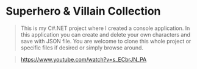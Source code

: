 # Superhero & Villain Collection
> This is my C#.NET project where I created a console application.
> In this application you can create and delete your own characters and save with JSON file.
> You are welcome to clone this whole project or specific files if desired or simply browse around.

> https://www.youtube.com/watch?v=s_ECbrJN_PA
